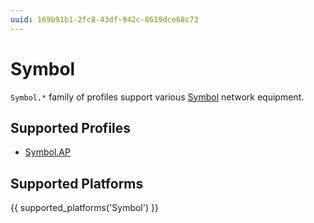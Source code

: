 ```yaml
---
uuid: 169b91b1-2fc8-43df-942c-8619dce68c73
---
```

# Symbol

`Symbol.*` family of profiles support various [Symbol](http://www.symbol.com)
network equipment.

## Supported Profiles

- [Symbol.AP](Symbol.AP.md)

## Supported Platforms

{{ supported_platforms('Symbol') }}

